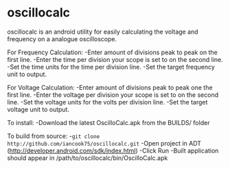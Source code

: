 oscillocalc
===========
oscillocalc is an android utility for easily calculating the voltage and frequency on a
analogue oscilloscope.

For Frequency Calculation:
	-Enter amount of divisions peak to peak on the first line.
	-Enter the time per division your scope is set to on the second line.
	-Set the time units for the time per division line.
	-Set the target frequency unit to output.
	
For Voltage Calculation:
	-Enter amount of divisions peak to peak one the first line.
	-Enter the voltage per division your scope is set to on the second line.
	-Set the voltage units for the volts per division line.
	-Set the target voltage unit to output.
	
To install:
	-Download the latest OscilloCalc.apk from the BUILDS/ folder
	
To build from source:
	-`git clone http://github.com/iancook75/oscillocalc.git`
	-Open project in ADT (http://developer.android.com/sdk/index.html)
	-Click Run
	-Built application should appear in /path/to/oscillocalc/bin/OscilloCalc.apk
	